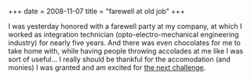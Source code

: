 +++
date = 2008-11-07
title = "farewell at old job"
+++

I was yesterday honored with a farewell party at my company, at which I
worked as integration technician (opto-electro-mechanical engineering
industry) for nearly five years. And there was even chocolates for me to
take home with, while having people throwing accolades at me like I was
sort of useful... I really should be thankful for the accomodation (and
monies) I was granted and am excited for [the next challenge].

  [the next challenge]: @/me-got-meself-a-coding-job.md
